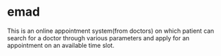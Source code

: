 # emad
This is an online appointment system(from doctors) on which patient can search for a doctor through various parameters and apply for an appointment on an available time slot.
